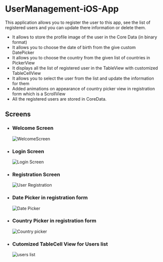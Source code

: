 # UserManagement-iOS-App
This application allows you to register the user to this app, see the list of registered users and you can update there information or delete them.
* It allows to store the profile image of the user in the Core Data (in binary format)
* It allows you to choose the date of birth from the give custom DatePicker
* It allows you to choose the country from the given list of countries in PickerView
* It displays all the list of registered user in the TableView with customized TableCellView
* It allows you to select the user from the list and update the information for them
* Added animations on appearance of country picker view in registration form which is a ScrollView
* All the registered users are stored in CoreData.

## Screens
* ### Welcome Screen
  ![WelcomeScreen](/Screens/screen1.png)
* ### Login Screen
  ![Login Screen](/Screens/screen2.png)
* ### Registration Screen
  ![User Registration](/Screens/screen3.png)
* ### Date Picker in registration form
  ![Date Picker](/Screens/screen4.png)
* ### Country Picker in registration form
  ![Country picker](/Screens/screen5.png)
* ### Cutomized TableCell View for Users list
  ![users list](/Screens/screen6.png)
